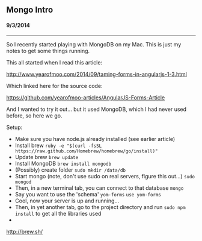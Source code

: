 ## Mongo Intro
#### 9/3/2014

---

So I recently started playing with MongoDB on my Mac. This is just my notes to get some things running.

This all started when I read this article:

http://www.yearofmoo.com/2014/09/taming-forms-in-angularjs-1-3.html

Which linked here for the source code:

https://github.com/yearofmoo-articles/AngularJS-Forms-Article

And I wanted to try it out... but it used MongoDB, which I had never used before, so here we go.

Setup:
* Make sure you have node.js already installed (see earlier article)
* Install brew
`ruby -e "$(curl -fsSL https://raw.github.com/Homebrew/homebrew/go/install)"`
* Update brew
`brew update`
* Install MongoDB
`brew install mongodb`
* (Possibly) create folder
`sudo mkdir /data/db`
* Start mongo (note, don't use sudo on real servers, figure this out...)
`sudo mongod`
* Then, in a new terminal tab, you can connect to that database
`mongo`
* Say you want to use the 'schema' `yom-forms`
`use yom-forms`
* Cool, now your server is up and running...
* Then, in yet another tab, go to the project directory and run `sudo npm install` to get all the libraries used
* 






http://brew.sh/
